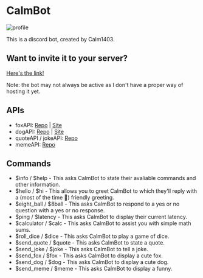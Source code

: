 # CalmBot

![profile](https://cdn.discordapp.com/app-icons/1141041960862367785/61aee3162a54f86fbae5b6be1ff38ee3.png?size=256)

This is a discord bot, created by Calm1403.

## Want to invite it to your server?

[inviteLink]: https://discord.com/api/oauth2/authorize?client_id=1141041960862367785&permissions=8&scope=bot

[Here's the link!][inviteLink]

Note: the bot may not always be active as I don't have a proper way of hosting it yet.

## APIs

[foxGitHubLink]: https://github.com/xinitrc-dev/randomfox.ca
[foxWebSiteLink]: https://randomfox.ca/
[dogGitHubLink]: https://github.com/ElliottLandsborough/dog-ceo-api
[dogWebSiteLink]: https://dog.ceo/dog-api/
[quotenJokeGitHubLink]: https://github.com/NotCookey/QuotenJoke-Api
[memeGitHubLink]: https://github.com/D3vd/Meme_Api

- foxAPI: [Repo][foxGitHubLink] | [Site][foxWebSiteLink]
- dogAPI: [Repo][dogGitHubLink] | [Site][dogWebSiteLink]
- quoteAPI / jokeAPI: [Repo][quotenJokeGitHubLink]
- memeAPI: [Repo][memeGitHubLink]

## Commands

- $info / $help - This asks CalmBot to state their avaliable commands and other information.
- $hello / $hi - This allows you to greet CalmBot to which they'll reply with a (most of the time :shrug:) friendly greeting.
- $eight_ball / $8ball - This asks CalmBot to respond to a yes or no question with a yes or no response.
- $ping / $latency - This asks CalmBot to display their current latency.
- $calculator / $calc - This asks CalmBot to assist you with simple math sums.
- $roll_dice / $dice - This asks CalmBot to play a game of dice.
- $send_quote / $quote - This asks CalmBot to state a quote.
- $send_joke / $joke - This asks CalmBot to tell a joke.
- $send_fox / $fox - This asks CalmBot to display a cute fox.
- $send_dog / $dog - This asks CalmBot to display a cute dog.
- $send_meme / $meme - This asks CalmBot to display a funny.
